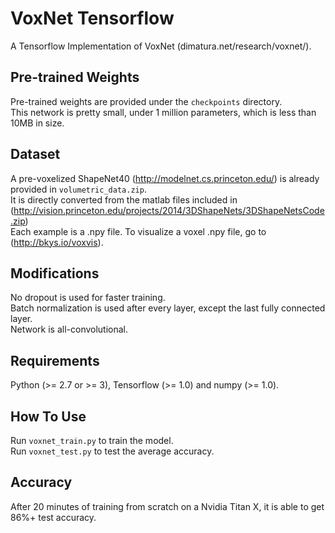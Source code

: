 # VoxNet Tensorflow
A Tensorflow Implementation of VoxNet (dimatura.net/research/voxnet/).  

## Pre-trained Weights
Pre-trained weights are provided under the `checkpoints` directory.  
This network is pretty small, under 1 million parameters, which is less than 10MB in size.

## Dataset
A pre-voxelized ShapeNet40 (http://modelnet.cs.princeton.edu/) is already provided in `volumetric_data.zip`.  
It is directly converted from the matlab files included in (http://vision.princeton.edu/projects/2014/3DShapeNets/3DShapeNetsCode.zip)  
Each example is a .npy file. To visualize a voxel .npy file, go to (http://bkys.io/voxvis).

## Modifications
No dropout is used for faster training.  
Batch normalization is used after every layer, except the last fully connected layer.  
Network is all-convolutional.

## Requirements
Python (>= 2.7 or >= 3), Tensorflow (>= 1.0) and numpy (>= 1.0). 

## How To Use
Run `voxnet_train.py` to train the model.  
Run `voxnet_test.py` to test the average accuracy.

## Accuracy
After 20 minutes of training from scratch on a Nvidia Titan X, it is able to get 86%+ test accuracy.
